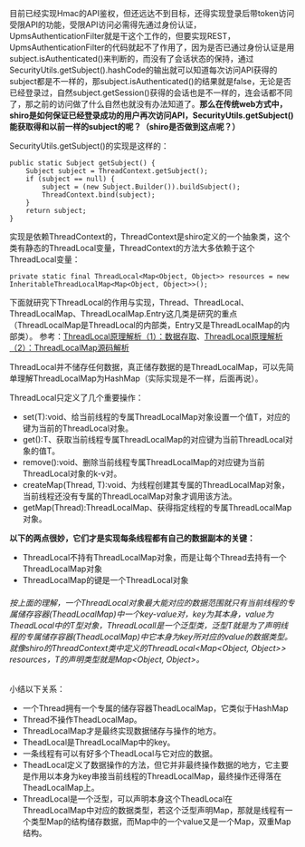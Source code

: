

目前已经实现Hmac的API鉴权，但还远达不到目标，还得实现登录后带token访问受限API的功能，受限API访问必需得先通过身份认证，UpmsAuthenticationFilter就是干这个工作的，但要实现REST，UpmsAuthenticationFilter的代码就起不了作用了，因为是否已通过身份认证是用subject.isAuthenticated()来判断的，而没有了会话状态的保持，通过SecurityUtils.getSubject().hashCode的输出就可以知道每次访问API获得的subject都是不一样的，那subject.isAuthenticated()的结果就是false，无论是否已经登录过，自然subject.getSession()获得的会话也是不一样的，连会话都不同了，那之前的访问做了什么自然也就没有办法知道了。**那么在传统web方式中，shiro是如何保证已经登录成功的用户再次访问API，SecurityUtils.getSubject()能获取得和以前一样的subject的呢？（shiro是否做到这点呢？）**

SecurityUtils.getSubject()的实现是这样的：
```
public static Subject getSubject() {
    Subject subject = ThreadContext.getSubject();
    if (subject == null) {
        subject = (new Subject.Builder()).buildSubject();
        ThreadContext.bind(subject);
    }
    return subject;
}
```
实现是依赖ThreadContext的，ThreadContext是shiro定义的一个抽象类，这个类有静态的ThreadLocal变量，ThreadContext的方法大多依赖于这个ThreadLocal变量：
```
private static final ThreadLocal<Map<Object, Object>> resources = new InheritableThreadLocalMap<Map<Object, Object>>();
```

下面就研究下ThreadLocal的作用与实现，Thread、ThreadLocal、ThreadLocalMap、ThreadLocalMap.Entry这几类是研究的重点（ThreadLocalMap是ThreadLocal的内部类，Entry又是ThreadLocalMap的内部类）。
参考：[ThreadLocal原理解析（1）：数据存取](https://blog.csdn.net/huachao1001/article/details/51970237)、[ThreadLocal原理解析（2）：ThreadLocalMap源码解析](https://blog.csdn.net/huachao1001/article/details/51734973)

ThreadLocal并不储存任何数据，真正储存数据的是ThreadLocalMap，可以先简单理解ThreadLocalMap为HashMap（实际实现是不一样，后面再说）。

ThreadLocal只定义了几个重要操作：
- set(T):void、给当前线程的专属ThreadLocalMap对象设置一个值T，对应的键为当前的ThreadLocal对象。
- get():T、获取当前线程专属ThreadLocalMap的对应键为当前ThreadLocal对象的值T。
- remove():void、删除当前线程专属ThreadLocalMap的对应键为当前ThreadLocal对象的k-v对。
- createMap(Thread, T):void、为线程创建其专属的ThreadLocalMap对象，当前线程还没有专属的ThreadLocalMap对象才调用该方法。
- getMap(Thread):ThreadLocalMap、获得指定线程的专属ThreadLocalMap对象。

**以下的两点很妙，它们才是实现每条线程都有自己的数据副本的关键：**
- ThreadLocal不持有ThreadLocalMap对象，而是让每个Thread去持有一个ThreadLocalMap对象
- ThreadLocalMap的键是一个ThreadLocal对象

###### 按上面的理解，一个ThreadLocal对象最大能对应的数据范围就只有当前线程的专属储存容器(TheadLocalMap)中一个key-value对，key为其本身，value为TheadLocal中的T型对象，ThreadLocal<T>l是一个泛型类，泛型T就是为了声明线程的专属储存容器(TheadLocalMap)中它本身为key所对应的value的数据类型。就像shiro的ThreadContext类中定义的ThreadLocal<Map<Object, Object>> resources，T的声明类型就是Map<Object, Object>。

小结以下关系：
- 一个Thread拥有一个专属的储存容器TheadLocalMap，它类似于HashMap
- Thread不操作TheadLocalMap。
- ThreadLocalMap才是最终实现数据储存与操作的地方。
- TheadLocal是ThreadLocalMap中的key。
- 一条线程有可以有好多个TheadLocal与它对应的数据。
- TheadLocal定义了数据操作的方法，但它并非最终操作数据的地方，它主要是作用以本身为key串接当前线程的ThreadLocalMap，最终操作还得落在TheadLocalMap上。
- ThreadLocal是一个泛型，可以声明本身这个TheadLocal在ThreadLocalMap中对应的数据类型，若这个泛型声明Map，那就是线程有一个类型Map的结构储存数据，而Map中的一个value又是一个Map，双重Map结构。

